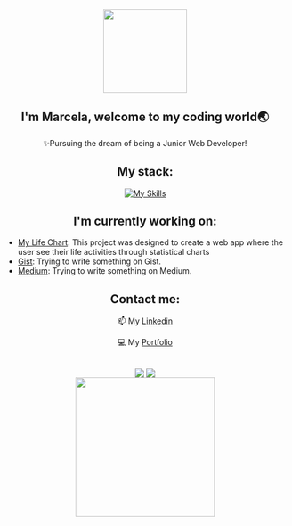 <div id="header" align="center">
<img  align="center" height="150" src="https://user-images.githubusercontent.com/74038190/226190894-18e959ba-d458-4a94-ac44-790190f2a947.gif" />

## I'm Marcela, welcome to my coding world🌏 
✨Pursuing the dream of being a Junior Web Developer!
  
## My stack:
[![My Skills](https://skillicons.dev/icons?i=react,ts,java,spring,js,vite,graphql,nodejs,nestjs,nextjs,mysql,html,bootstrap,css,tailwind&theme=light)](https://skillicons.dev)

## I'm currently working on:
</div>

<div id="projects" align="left">

* [My Life Chart](https://github.com/marcelamejiao/My-Life-Chart): This project was designed to create a web app where the user see their life activities through statistical charts
* [Gist](https://gist.github.com/marcelamejiao): Trying to write something on Gist.
* [Medium](https://medium.com/@marcelamejia/uri-url-components-d5dac1233d13): Trying to write something on Medium.

</div>

<div id="contact" align="center">

## Contact me:

📫 My [Linkedin](https://www.linkedin.com/in/wmarcelamejia) 

💻 My [Portfolio](https://marcelamejiao.github.io/My-Portfolio//)

</div>

<br />

<div id="stats" align="center">

<img  align="center" src="https://github-readme-stats.vercel.app/api?username=marcelamejiao&show_icons=true&card_width=600&theme=material-palenight" />

<img align="center" src="https://github-readme-stats.vercel.app/api/top-langs/?username=marcelamejiao&layout=compact&card_width=600&theme=material-palenight" />

</div>

<div id="no-internet" align="center">
<img  align="center" height="250" src="https://user-images.githubusercontent.com/74038190/212284136-03988914-d899-44b4-b1d9-4eeccf656e44.gif" />
</div>


